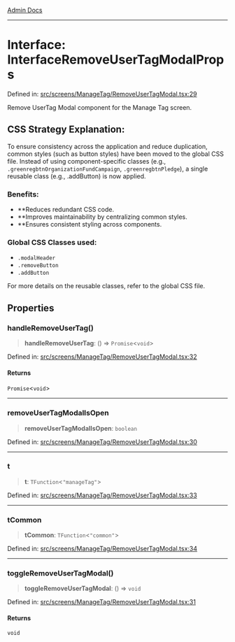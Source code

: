 [Admin Docs](/)

***

# Interface: InterfaceRemoveUserTagModalProps

Defined in: [src/screens/ManageTag/RemoveUserTagModal.tsx:29](https://github.com/abhassen44/talawa-admin/blob/bb7b6d5252385a81ad100b897eb0cba4f7ba10d2/src/screens/ManageTag/RemoveUserTagModal.tsx#L29)

Remove UserTag Modal component for the Manage Tag screen.

## CSS Strategy Explanation:

To ensure consistency across the application and reduce duplication, common styles
(such as button styles) have been moved to the global CSS file. Instead of using
component-specific classes (e.g., `.greenregbtnOrganizationFundCampaign`, `.greenregbtnPledge`), a single reusable
class (e.g., .addButton) is now applied.

### Benefits:
- **Reduces redundant CSS code.
- **Improves maintainability by centralizing common styles.
- **Ensures consistent styling across components.

### Global CSS Classes used:
- `.modalHeader`
- `.removeButton`
- `.addButton`

For more details on the reusable classes, refer to the global CSS file.

## Properties

### handleRemoveUserTag()

> **handleRemoveUserTag**: () => `Promise`\<`void`\>

Defined in: [src/screens/ManageTag/RemoveUserTagModal.tsx:32](https://github.com/abhassen44/talawa-admin/blob/bb7b6d5252385a81ad100b897eb0cba4f7ba10d2/src/screens/ManageTag/RemoveUserTagModal.tsx#L32)

#### Returns

`Promise`\<`void`\>

***

### removeUserTagModalIsOpen

> **removeUserTagModalIsOpen**: `boolean`

Defined in: [src/screens/ManageTag/RemoveUserTagModal.tsx:30](https://github.com/abhassen44/talawa-admin/blob/bb7b6d5252385a81ad100b897eb0cba4f7ba10d2/src/screens/ManageTag/RemoveUserTagModal.tsx#L30)

***

### t

> **t**: `TFunction`\<`"manageTag"`\>

Defined in: [src/screens/ManageTag/RemoveUserTagModal.tsx:33](https://github.com/abhassen44/talawa-admin/blob/bb7b6d5252385a81ad100b897eb0cba4f7ba10d2/src/screens/ManageTag/RemoveUserTagModal.tsx#L33)

***

### tCommon

> **tCommon**: `TFunction`\<`"common"`\>

Defined in: [src/screens/ManageTag/RemoveUserTagModal.tsx:34](https://github.com/abhassen44/talawa-admin/blob/bb7b6d5252385a81ad100b897eb0cba4f7ba10d2/src/screens/ManageTag/RemoveUserTagModal.tsx#L34)

***

### toggleRemoveUserTagModal()

> **toggleRemoveUserTagModal**: () => `void`

Defined in: [src/screens/ManageTag/RemoveUserTagModal.tsx:31](https://github.com/abhassen44/talawa-admin/blob/bb7b6d5252385a81ad100b897eb0cba4f7ba10d2/src/screens/ManageTag/RemoveUserTagModal.tsx#L31)

#### Returns

`void`
